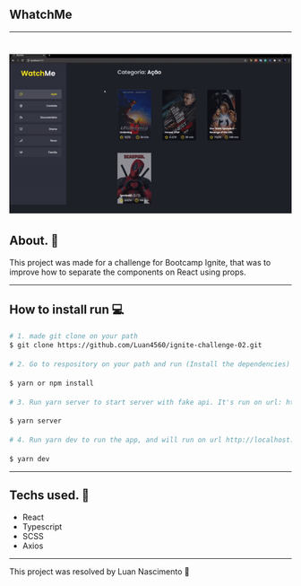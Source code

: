 ## WhatchMe
---
<h1 align="center">
  <img src="./assets/gif.gif" alt="" srcset="">
</h1>

## About. 🚀
This project was made for a challenge for Bootcamp Ignite,
that was to improve how to separate the components on React 
using props.

---

## How to install run 💻

```bash
# 1. made git clone on your path 
$ git clone https://github.com/Luan4560/ignite-challenge-02.git

# 2. Go to respository on your path and run (Install the dependencies)

$ yarn or npm install 

# 3. Run yarn server to start server with fake api. It's run on url: http://localhost:3333

$ yarn server

# 4. Run yarn dev to run the app, and will run on url http://localhost:8080

$ yarn dev

```
---

## Techs used. 🎈

- React
- Typescript
- SCSS
- Axios

---

This project was resolved by Luan Nascimento 🤘